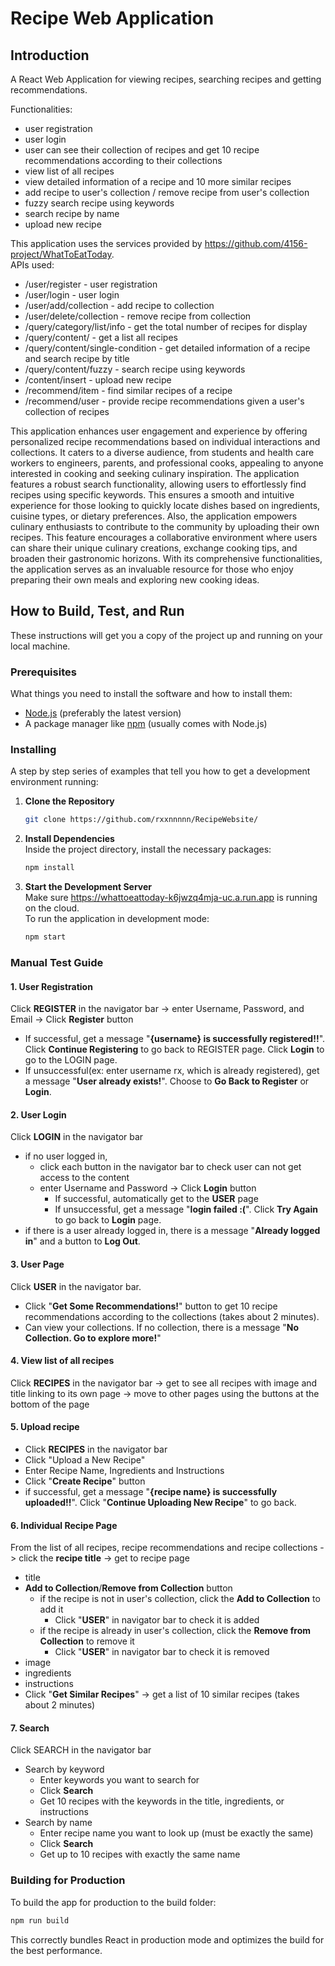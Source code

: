 # Recipe Web Application
## Introduction
A React Web Application for viewing recipes, searching recipes and getting recommendations. 

Functionalities: 
- user registration
- user login
- user can see their collection of recipes and get 10 recipe recommendations according to their collections
- view list of all recipes
- view detailed information of a recipe and 10 more similar recipes
- add recipe to user's collection / remove recipe from user's collection
- fuzzy search recipe using keywords
- search recipe by name
- upload new recipe

This application uses the services provided by https://github.com/4156-project/WhatToEatToday. \
APIs used:
- /user/register - user registration
- /user/login - user login
- /user/add/collection - add recipe to collection
- /user/delete/collection - remove recipe from collection
- /query/category/list/info - get the total number of recipes for display
- /query/content/ - get a list all recipes
- /query/content/single-condition - get detailed information of a recipe and search recipe by title
- /query/content/fuzzy - search recipe using keywords
- /content/insert - upload new recipe
- /recommend/item - find similar recipes of a recipe
- /recommend/user - provide recipe recommendations given a user's collection of recipes

This application enhances user engagement and experience by offering personalized recipe recommendations based on individual interactions and collections. It caters to a diverse audience, from students and health care workers to engineers, parents, and professional cooks, appealing to anyone interested in cooking and seeking culinary inspiration.
The application features a robust search functionality, allowing users to effortlessly find recipes using specific keywords. This ensures a smooth and intuitive experience for those looking to quickly locate dishes based on ingredients, cuisine types, or dietary preferences. 
Also, the application empowers culinary enthusiasts to contribute to the community by uploading their own recipes. This feature encourages a collaborative environment where users can share their unique culinary creations, exchange cooking tips, and broaden their gastronomic horizons. With its comprehensive functionalities, the application serves as an invaluable resource for those who enjoy preparing their own meals and exploring new cooking ideas.

## How to Build, Test, and Run

These instructions will get you a copy of the project up and running on your local machine.

### Prerequisites

What things you need to install the software and how to install them:

- [Node.js](https://nodejs.org/) (preferably the latest version)
- A package manager like [npm](https://www.npmjs.com/) (usually comes with Node.js) 

### Installing

A step by step series of examples that tell you how to get a development environment running:

1. **Clone the Repository** 

   ```sh
   git clone https://github.com/rxxnnnnn/RecipeWebsite/
   ```
2. **Install Dependencies** \
   Inside the project directory, install the necessary packages:
    ```sh
    npm install
   ```
3. **Start the Development Server** \
   Make sure https://whattoeattoday-k6jwzq4mja-uc.a.run.app is running on the cloud. \
   To run the application in development mode:
    ```sh
    npm start
   ```
### Manual Test Guide

#### 1. User Registration
   Click **REGISTER** in the navigator bar -> enter Username, Password, and Email -> Click **Register** button
   - If successful, get a message "**{username} is successfully registered!!**". Click **Continue Registering** to go back to REGISTER page. Click **Login** to go to the LOGIN page.
   - If unsuccessful(ex: enter username rx, which is already registered), get a message "**User already exists!**". Choose to **Go Back to Register** or **Login**.

#### 2. User Login
   Click **LOGIN** in the navigator bar
   - if no user logged in, 
     - click each button in the navigator bar to check user can not get access to the content
     - enter Username and Password -> Click **Login** button
       - If successful, automatically get to the **USER** page
       - If unsuccessful, get a message "**login failed :(**". Click **Try Again** to go back to **Login** page.
   - if there is a user already logged in, there is a message "**Already logged in**" and a button to **Log Out**.

#### 3. User Page
Click **USER** in the navigator bar.
   - Click "**Get Some Recommendations!**" button to get 10 recipe recommendations according to the collections (takes about 2 minutes).
   - Can view your collections. If no collection, there is a message "**No Collection. Go to explore more!**"

#### 4. View list of all recipes
Click **RECIPES** in the navigator bar -> get to see all recipes with image and title linking to its own page -> move to other pages using the buttons at the bottom of the page

#### 5. Upload recipe
- Click **RECIPES** in the navigator bar
- Click "Upload a New Recipe"
- Enter Recipe Name, Ingredients and Instructions
- Click "**Create Recipe**" button
- if successful, get a message "**{recipe name} is successfully uploaded!!**". Click "**Continue Uploading New Recipe**" to go back.

#### 6. Individual Recipe Page
   From the list of all recipes, recipe recommendations and recipe collections -> click the **recipe title** -> get to recipe page
   - title
   - **Add to Collection**/**Remove from Collection** button
     - if the recipe is not in user's collection, click the **Add to Collection** to add it
       - Click "**USER**" in navigator bar to check it is added
     - if the recipe is already in user's collection, click the **Remove from Collection** to remove it
       - Click "**USER**" in navigator bar to check it is removed
   - image
   - ingredients
   - instructions
   - Click "**Get Similar Recipes**" -> get a list of 10 similar recipes (takes about 2 minutes)

#### 7. Search
Click SEARCH in the navigator bar
- Search by keyword
  - Enter keywords you want to search for
  - Click **Search**
  - Get 10 recipes with the keywords in the title, ingredients, or instructions
- Search by name
  - Enter recipe name you want to look up (must be exactly the same)
  - Click **Search**
  - Get up to 10 recipes with exactly the same name


### Building for Production
   To build the app for production to the build folder:
   ```sh
   npm run build
   ```
   This correctly bundles React in production mode and optimizes the build for the best performance.

